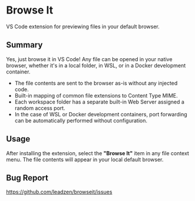 Browse It
=========
VS Code extension for previewing files in your default browser.
## Summary
Yes, just browse it in VS Code! Any file can be opened in your native browser, whether it's in a local folder, in WSL, or in a Docker development container.

* The file contents are sent to the browser as-is without any injected code.  
* Built-in mapping of common file extensions to Content Type MIME.  
* Each workspace folder has a separate built-in Web Server assigned a random access port.  
* In the case of WSL or Docker development containers, port forwarding can be automatically performed without configuration.

## Usage
After installing the extension, select the **"Browse It"** item in any file context menu. The file contents will appear in your local default browser.

## Bug Report
https://github.com/leadzen/browseit/issues